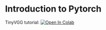 # Introduction to Pytorch

TinyVGG tutorial: [![Open In Colab](https://colab.research.google.com/assets/colab-badge.svg)](https://colab.research.google.com/github/501Good/intro_pytorch/blob/main/TinyVGG_Fasion_Study.ipynb)
